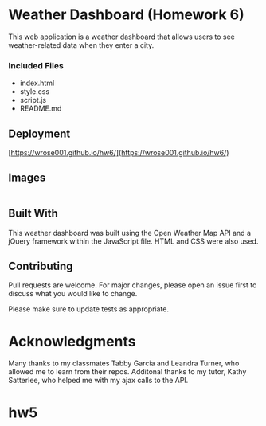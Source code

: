 # Weather Dashboard (Homework 6)
This web application is a weather dashboard that allows users to see weather-related data when they enter a city.

### Included Files

* index.html
* style.css
* script.js
* README.md


## Deployment

[https://wrose001.github.io/hw6/](https://wrose001.github.io/hw6/)

## Images

![]() 

## Built With

This weather dashboard was built using the Open Weather Map API and a jQuery framework within the JavaScript file. HTML and CSS were also used.

## Contributing

Pull requests are welcome. For major changes, please open an issue first to discuss what you would like to change.

Please make sure to update tests as appropriate.

# Acknowledgments

Many thanks to my classmates Tabby Garcia and Leandra Turner, who allowed me to learn from their repos. Additonal thanks to my tutor, Kathy Satterlee, who helped me with my ajax calls to the API.





# hw5
